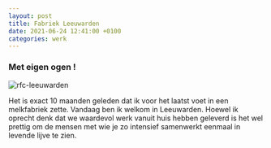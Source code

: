```yaml
---
layout: post
title: Fabriek Leeuwarden
date: 2021-06-24 12:41:00 +0100
categories: werk
---
```


### Met eigen ogen !

![rfc-leeuwarden](https://prisse.net/rfc-leeuwarden.jpg)

Het is exact 10 maanden geleden dat ik voor het laatst voet in een melkfabriek zette. Vandaag ben ik welkom in Leeuwarden. Hoewel ik oprecht denk dat we waardevol werk vanuit huis hebben geleverd is het wel prettig om de mensen met wie je zo intensief samenwerkt eenmaal in levende lijve te zien.
